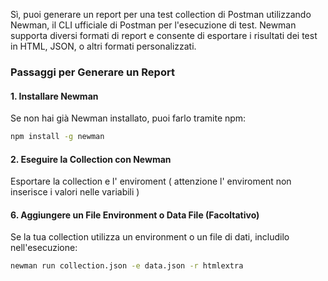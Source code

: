 Sì, puoi generare un report per una test collection di Postman utilizzando Newman, il CLI ufficiale di Postman per l'esecuzione di test. Newman supporta diversi formati di report e consente di esportare i risultati dei test in HTML, JSON, o altri formati personalizzati.

### Passaggi per Generare un Report

#### 1. **Installare Newman**
Se non hai già Newman installato, puoi farlo tramite npm:
```bash
npm install -g newman
```

#### 2. **Eseguire la Collection con Newman**
Esportare la collection e l' enviroment ( attenzione l' enviroment non inserisce i valori nelle variabili ) 

#### 6. **Aggiungere un File Environment o Data File (Facoltativo)**
Se la tua collection utilizza un environment o un file di dati, includilo nell'esecuzione:
```bash
newman run collection.json -e data.json -r htmlextra
```
